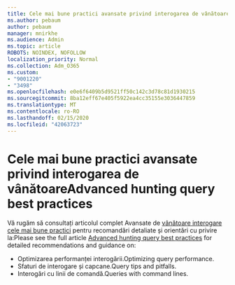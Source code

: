 ```yaml
---
title: Cele mai bune practici avansate privind interogarea de vânătoare
ms.author: pebaum
author: pebaum
manager: mnirkhe
ms.audience: Admin
ms.topic: article
ROBOTS: NOINDEX, NOFOLLOW
localization_priority: Normal
ms.collection: Adm_O365
ms.custom:
- "9001220"
- "3498"
ms.openlocfilehash: e0e6f6409b5d9521ff50c142c3d78c81d1930215
ms.sourcegitcommit: 8ba12eff67e405f5922ea4cc35155e3036447859
ms.translationtype: MT
ms.contentlocale: ro-RO
ms.lasthandoff: 02/15/2020
ms.locfileid: "42063723"
---
```

# <a name="advanced-hunting-query-best-practices"></a><span data-ttu-id="ab049-102">Cele mai bune practici avansate privind interogarea de vânătoare</span><span class="sxs-lookup"><span data-stu-id="ab049-102">Advanced hunting query best practices</span></span>

<span data-ttu-id="ab049-103">Vă rugăm să consultați articolul complet Avansate de [vânătoare interogare cele mai bune practici](https://docs.microsoft.com/en-us/windows/security/threat-protection/microsoft-defender-atp/advanced-hunting-best-practices#optimize-query-performance) pentru recomandări detaliate și orientări cu privire la:</span><span class="sxs-lookup"><span data-stu-id="ab049-103">Please see the full article [Advanced hunting query best practices](https://docs.microsoft.com/en-us/windows/security/threat-protection/microsoft-defender-atp/advanced-hunting-best-practices#optimize-query-performance) for detailed recommendations and guidance on:</span></span>
- <span data-ttu-id="ab049-104">Optimizarea performanței interogării.</span><span class="sxs-lookup"><span data-stu-id="ab049-104">Optimizing query performance.</span></span>
- <span data-ttu-id="ab049-105">Sfaturi de interogare și capcane.</span><span class="sxs-lookup"><span data-stu-id="ab049-105">Query tips and pitfalls.</span></span>
- <span data-ttu-id="ab049-106">Interogări cu linii de comandă.</span><span class="sxs-lookup"><span data-stu-id="ab049-106">Queries with command lines.</span></span>


